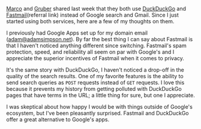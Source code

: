 [Marco](http://www.marco.org/2015/05/29/why-not-google) and [Gruber](http://daringfireball.net/linked/2015/05/30/why-not-google) shared last week that they both use [DuckDuckGo](http://duckduckgo.com) and [Fastmail](http://www.fastmail.com/?STKI=14274077)(referral link) instead of Google search and Gmail. Since I just started using both services, here are a few of my thoughts on them.

I previously had Google Apps set up for my domain email (adam@adamsimpson.net). By far the best thing I can say about Fastmail is that I haven't noticed anything different since switching. Fastmail's spam protection, speed, and reliability all seem on par with Google's and I appreciate the superior incentives of Fastmail when it comes to privacy.

It's the same story with DuckDuckGo, I haven't noticed a drop-off in the quality of the search results. One of my favorite features is the ability to send search queries as `POST` requests instead of `GET` requests. I love this because it prevents my history from getting polluted with DuckDuckGo pages that have terms in the URL; a little thing for sure, but one I appreciate.

I was skeptical about how happy I would be with things outside of Google's ecosystem, but I've been pleasantly surprised. Fastmail and DuckDuckGo offer a great alternative to Google's apps.
